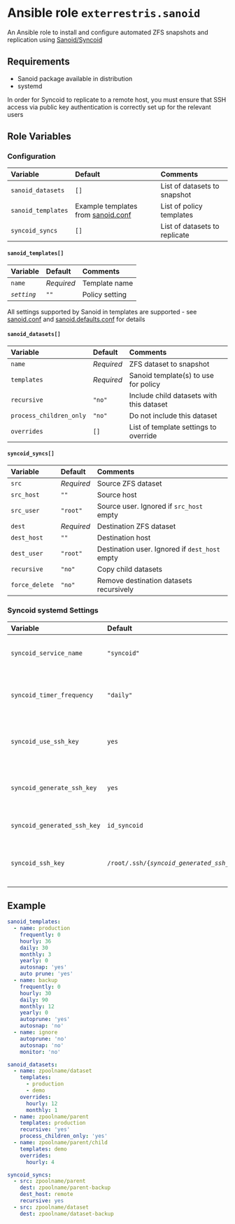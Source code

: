 # Ansible role `exterrestris.sanoid`

An Ansible role to install and configure automated ZFS snapshots and replication using [Sanoid/Syncoid](https://github.com/jimsalterjrs/sanoid)

## Requirements

- Sanoid package available in distribution
- systemd

In order for Syncoid to replicate to a remote host, you must ensure that SSH access via public key authentication is correctly set up for the relevant users

## Role Variables

### Configuration
| Variable           | Default | Comments                      |
| :---               | :---    | :---                          |
| `sanoid_datasets`  | `[]`    | List of datasets to snapshot  |
| `sanoid_templates` | Example templates from [sanoid.conf](https://github.com/jimsalterjrs/sanoid/blob/master/sanoid.conf) | List of policy templates |
| `syncoid_syncs`    | `[]`    | List of datasets to replicate |

#### `sanoid_templates[]`
| Variable     | Default    | Comments       |
| :---         | :---       | :---           |
| `name`       | *Required* | Template name  |
| *`setting`*  | `""`       | Policy setting |

All settings supported by Sanoid in templates are supported - see [sanoid.conf](https://github.com/jimsalterjrs/sanoid/blob/master/sanoid.conf) and [sanoid.defaults.conf](https://github.com/jimsalterjrs/sanoid/blob/master/sanoid.defaults.conf) for details

#### `sanoid_datasets[]`
| Variable                | Default    | Comments                                 |
| :---                    | :---       | :---                                     |
| `name`                  | *Required* | ZFS dataset to snapshot                  |
| `templates`             | *Required* | Sanoid template(s) to use for policy     |
| `recursive`             | `"no"`     | Include child datasets with this dataset |
| `process_children_only` | `"no"`     | Do not include this dataset              |
| `overrides`             | `[]`       | List of template settings to override    |

#### `syncoid_syncs[]`
| Variable       | Default    | Comments                                       |
| :---           | :---       | :---                                           |
| `src`          | *Required* | Source ZFS dataset                             |
| `src_host`     | `""`       | Source host                                    |
| `src_user`     | `"root"`   | Source user. Ignored if `src_host` empty       |
| `dest`         | *Required* | Destination ZFS dataset                        |
| `dest_host`    | `""`       | Destination host                               |
| `dest_user`    | `"root"`   | Destination user. Ignored if `dest_host` empty |
| `recursive`    | `"no"`     | Copy child datasets                            |
| `force_delete` | `"no"`     | Remove destination datasets recursively        |

### Syncoid systemd Settings
| Variable                    | Default         | Comments                                |
| :---                        | :---            | :---                                    |
| `syncoid_service_name`      | `"syncoid"`     | systemd service name for Syncoid        |
| `syncoid_timer_frequency`   | `"daily"`       | systemd service frequency for Syncoid   |
| `syncoid_use_ssh_key`       | `yes`           | Use an SSH key to login to remote hosts | 
| `syncoid_generate_ssh_key`  | `yes`           | Generate an SSH key for Syncoid to use  | 
| `syncoid_generated_ssh_key` | `id_syncoid`    | Name of generated SSH key               | 
| `syncoid_ssh_key`           | `/root/.ssh/{`*`syncoid_generated_ssh_key`*`\|id_rsa}` | Path to SSH key for Syncoid to use | 

## Example

```Yaml
sanoid_templates:
  - name: production
    frequently: 0
    hourly: 36
    daily: 30
    monthly: 3
    yearly: 0
    autosnap: 'yes'
    auto prune: 'yes'
  - name: backup
    frequently: 0
    hourly: 30
    daily: 90
    monthly: 12
    yearly: 0
    autoprune: 'yes'
    autosnap: 'no'
  - name: ignore
    autoprune: 'no'
    autosnap: 'no'
    monitor: 'no'

sanoid_datasets:
  - name: zpoolname/dataset
    templates:
      - production
      - demo
    overrides:
      hourly: 12
      monthly: 1
  - name: zpoolname/parent
    templates: production
    recursive: 'yes'
    process_children_only: 'yes'
  - name: zpoolname/parent/child
    templates: demo
    overrides:
      hourly: 4

syncoid_syncs:
  - src: zpoolname/parent
    dest: zpoolname/parent-backup
    dest_host: remote
    recursive: yes
  - src: zpoolname/dataset
    dest: zpoolname/dataset-backup
```
